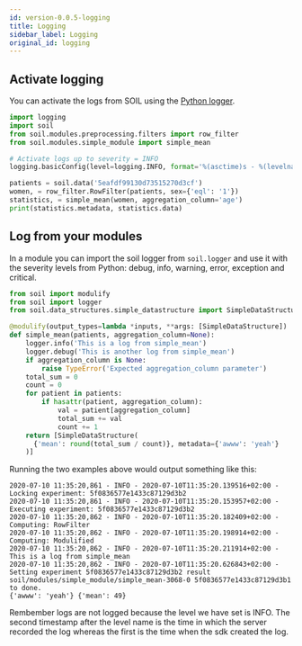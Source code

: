 ```yaml
---
id: version-0.0.5-logging
title: Logging
sidebar_label: Logging
original_id: logging
---
```


## Activate logging
You can activate the logs from SOIL using the [Python logger](https://docs.python.org/3.7/howto/logging.html).

```py
import logging
import soil
from soil.modules.preprocessing.filters import row_filter
from soil.modules.simple_module import simple_mean

# Activate logs up to severity = INFO
logging.basicConfig(level=logging.INFO, format='%(asctime)s - %(levelname)s - %(message)s')

patients = soil.data('5eafdf99130d73515270d3cf')
women, = row_filter.RowFilter(patients, sex={'eql': '1'})
statistics, = simple_mean(women, aggregation_column='age')
print(statistics.metadata, statistics.data)
```

## Log from your modules

In a module you can import the soil logger from `soil.logger` and use it with the severity levels from Python: debug, info, warning, error, exception and critical.

```py
from soil import modulify
from soil import logger
from soil.data_structures.simple_datastructure import SimpleDataStructure

@modulify(output_types=lambda *inputs, **args: [SimpleDataStructure])
def simple_mean(patients, aggregation_column=None):
    logger.info('This is a log from simple_mean')
    logger.debug('This is another log from simple_mean')
    if aggregation_column is None:
        raise TypeError('Expected aggregation_column parameter')
    total_sum = 0
    count = 0
    for patient in patients:
        if hasattr(patient, aggregation_column):
            val = patient[aggregation_column]
            total_sum += val
            count += 1
    return [SimpleDataStructure(
      {'mean': round(total_sum / count)}, metadata={'awww': 'yeah'}
    )]
```

Running the two examples above would output something like this:
```
2020-07-10 11:35:20,861 - INFO - 2020-07-10T11:35:20.139516+02:00 - Locking experiment: 5f0836577e1433c87129d3b2
2020-07-10 11:35:20,861 - INFO - 2020-07-10T11:35:20.153957+02:00 - Executing experiment: 5f0836577e1433c87129d3b2
2020-07-10 11:35:20,862 - INFO - 2020-07-10T11:35:20.182409+02:00 - Computing: RowFilter
2020-07-10 11:35:20,862 - INFO - 2020-07-10T11:35:20.198914+02:00 - Computing: Modulified
2020-07-10 11:35:20,862 - INFO - 2020-07-10T11:35:20.211914+02:00 - This is a log from simple_mean
2020-07-10 11:35:20,862 - INFO - 2020-07-10T11:35:20.626843+02:00 - Setting experiment 5f0836577e1433c87129d3b2 result soil/modules/simple_module/simple_mean-3068-0 5f0836577e1433c87129d3b1 to done.
{'awww': 'yeah'} {'mean': 49}
```

Rembember logs are not logged because the level we have set is INFO. The second timestamp after the level name is the time in which the server recorded the log whereas the first is the time when the sdk created the log.
